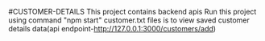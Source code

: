 #CUSTOMER-DETAILS
This project contains backend apis
Run this project using command "npm start"
customer.txt files is to view saved customer details data(api endpoint-http://127.0.0.1:3000/customers/add)